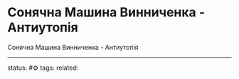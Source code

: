 # Сонячна Машина Винниченка - Антиутопія
Сонячна Машина Винниченка - Антиутопія

---
status: #⚙️ 
tags: 
related: 

